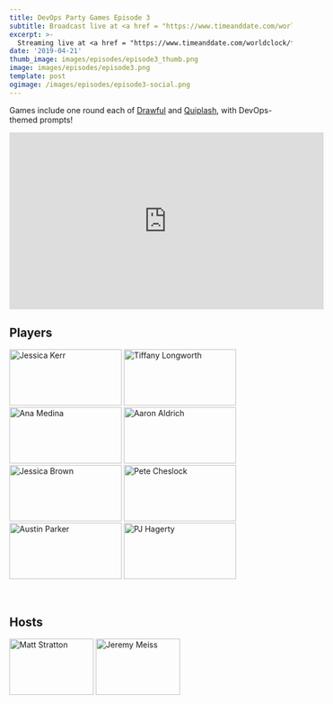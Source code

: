 ```yaml
---
title: DevOps Party Games Episode 3
subtitle: Broadcast live at <a href = "https://www.timeanddate.com/worldclock/fixedtime.html?msg=DevOps+Party+Games+Episode+3&iso=20200825T20&p1=64&ah=1" target = "_blank">Tuesday, August 25, 8 PM CT</a> 
excerpt: >-
  Streaming live at <a href = "https://www.timeanddate.com/worldclock/fixedtime.html?msg=DevOps+Party+Games+Episode+3&iso=20200825T20&p1=64&ah=1" target = "_blank">8 PM CT</a><br> on Tuesday, August 25
date: '2019-04-21'
thumb_image: images/episodes/episode3_thumb.png
image: images/episodes/episode3.png
template: post
ogimage: /images/episodes/episode3-social.png
---
```

Games include one round each of [Drawful](https://www.jackboxgames.com/drawful-two/) and [Quiplash](https://www.jackboxgames.com/quiplash-two-interlashional/), with DevOps-themed prompts!

<iframe width="560" height="315" src="https://www.youtube.com/embed/BZ-nZgD7dfI" frameborder="0" allow="accelerometer; autoplay; encrypted-media; gyroscope; picture-in-picture" allowfullscreen></iframe>

## Players
<a href = "https://twitter.com/jessitron" class = "player-episode-page" target = "_blank"><img src = "/images/players/jessica-kerr.png" alt="Jessica Kerr" width="200" height="100" class = "player-episode-page"></a>
<a href = "https://twitter.com/thelongshanx" class = "player-episode-page" target = "_blank"><img src = "/images/players/tiffany.png" alt="Tiffany Longworth" width="200" height="100" class = "player-episode-page"></a>
<a href = "https://twitter.com/ana_m_medina" class = "player-episode-page" target = "_blank"><img src = "/images/players/ana.png" alt="Ana Medina" width="200" height="100" class = "player-episode-page"></a>
<a href = "https://twitter.com/crayzeigh" class = "player-episode-page" target = "_blank"><img src = "/images/players/aaron.png" alt="Aaron Aldrich" width="200" height="100" class = "player-episode-page"></a>
<a href = "https://twitter.com/jessalyn" class = "player-episode-page" target = "_blank"><img src = "/images/players/jessica-brown.png" alt="Jessica Brown" width="200" height="100" class = "player-episode-page"></a>
<a href = "https://twitter.com/petecheslock" class = "player-episode-page" target = "_blank"><img src = "/images/players/cheslock.png" alt="Pete Cheslock" width="200" height="100" class = "player-episode-page"></a>
<a href = "https://twitter.com/austinlparker" class = "player-episode-page" target = "_blank"><img src = "/images/players/austin.png" alt="Austin Parker" width="200" height="100" class = "player-episode-page"></a>
<a href = "https://twitter.com/aspleenic" class = "player-episode-page" target = "_blank"><img src = "/images/players/pj.png" alt="PJ Hagerty" width="200" height="100" class = "player-episode-page"></a>


<br clear = "all">

## Hosts
<a href = "https://twitter.com/mattstratton" class = "player-episode-page"><img src = "/images/hosts/matty.png" alt="Matt Stratton" width="150" height="100" class = "player-episode-page"></a>
<a href = "https://twitter.com/IAmJerdog" class = "player-episode-page"><img src = "/images/hosts/jeremy.png" alt="Jeremy Meiss" width="150" height="100" class = "player-episode-page"></a>

